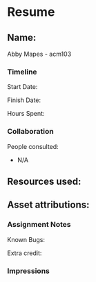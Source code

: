 # Resume

## Name: 
Abby Mapes - acm103

### Timeline

Start Date: 

Finish Date: 

Hours Spent: 


### Collaboration

People consulted:
- N/A

Resources used:
- 

Asset attributions:
- 

### Assignment Notes

Known Bugs:

Extra credit:


### Impressions